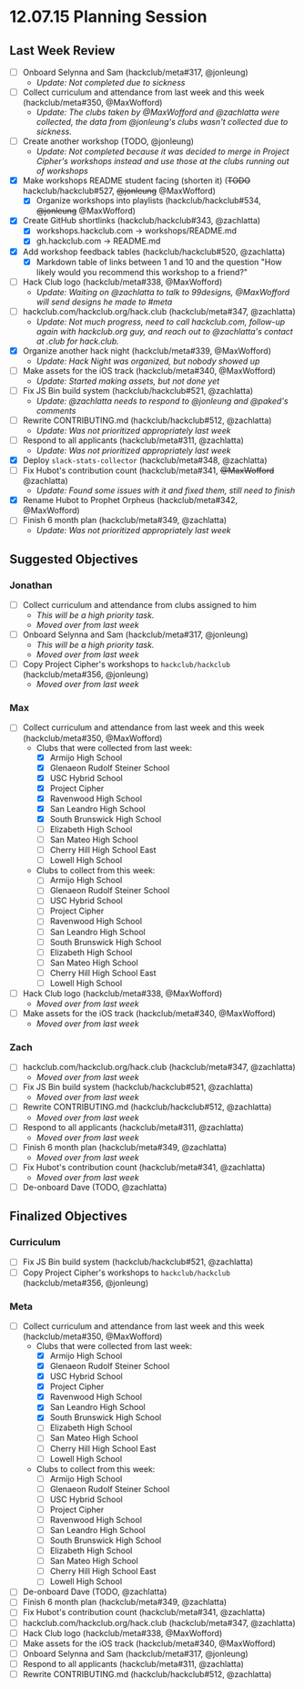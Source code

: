 # 12.07.15 Planning Session

## Last Week Review

- [ ] Onboard Selynna and Sam (hackclub/meta#317, @jonleung)
  - _Update: Not completed due to sickness_
- [ ] Collect curriculum and attendance from last week and this week
  (hackclub/meta#350, @MaxWofford)
  - _Update: The clubs taken by @MaxWofford and @zachlatta were collected, the
    data from @jonleung's clubs wasn't collected due to sickness._
- [ ] Create another workshop (TODO, @jonleung)
  - _Update: Not completed because it was decided to merge in Project Cipher's
    workshops instead and use those at the clubs running out of workshops_
- [x] Make workshops README student facing (shorten it) (~~TODO~~
  hackclub/hackclub#527, ~~@jonleung~~ @MaxWofford)
  - [x] Organize workshops into playlists (hackclub/hackclub#534, ~~@jonleung~~
    @MaxWofford)
- [x] Create GitHub shortlinks (hackclub/hackclub#343, @zachlatta)
  - [x] workshops.hackclub.com -> workshops/README.md
  - [x] gh.hackclub.com -> README.md
- [x] Add workshop feedback tables (hackclub/hackclub#520, @zachlatta)
  - [x] Markdown table of links between 1 and 10 and the question "How likely
    would you recommend this workshop to a friend?"
- [ ] Hack Club logo (hackclub/meta#338, @MaxWofford)
  - _Update: Waiting on @zachlatta to talk to 99designs, @MaxWofford will send
    designs he made to #meta_
- [ ] hackclub.com/hackclub.org/hack.club (hackclub/meta#347, @zachlatta)
  - _Update: Not much progress, need to call hackclub.com, follow-up again with
    hackclub.org guy, and reach out to @zachlatta's contact at .club for
    hack.club._
- [x] Organize another hack night (hackclub/meta#339, @MaxWofford)
  - _Update: Hack Night was organized, but nobody showed up_
- [ ] Make assets for the iOS track (hackclub/meta#340, @MaxWofford)
  - _Update: Started making assets, but not done yet_
- [ ] Fix JS Bin build system (hackclub/hackclub#521, @zachlatta)
  - _Update: @zachlatta needs to respond to @jonleung and @paked's comments_
- [ ] Rewrite CONTRIBUTING.md (hackclub/hackclub#512, @zachlatta)
  - _Update: Was not prioritized appropriately last week_
- [ ] Respond to all applicants (hackclub/meta#311, @zachlatta)
  - _Update: Was not prioritized appropriately last week_
- [x] Deploy `slack-stats-collector` (hackclub/meta#348, @zachlatta)
- [ ] Fix Hubot's contribution count (hackclub/meta#341, ~~@MaxWofford~~
  @zachlatta)
  - _Update: Found some issues with it and fixed them, still need to finish_
- [x] Rename Hubot to Prophet Orpheus (hackclub/meta#342, @MaxWofford)
- [ ] Finish 6 month plan (hackclub/meta#349, @zachlatta)
  - _Update: Was not prioritized appropriately last week_

## Suggested Objectives

### Jonathan

- [ ] Collect curriculum and attendance from clubs assigned to him
  - _This will be a high priority task._
  - _Moved over from last week_
- [ ] Onboard Selynna and Sam (hackclub/meta#317, @jonleung)
  - _This will be a high priority task._
  - _Moved over from last week_
- [ ] Copy Project Cipher's workshops to `hackclub/hackclub` (hackclub/meta#356,
  @jonleung)
  - _Moved over from last week_

### Max

- [ ] Collect curriculum and attendance from last week and this week
  (hackclub/meta#350, @MaxWofford)
  - Clubs that were collected from last week:
    - [x] Armijo High School
    - [x] Glenaeon Rudolf Steiner School
    - [x] USC Hybrid School
    - [x] Project Cipher
    - [x] Ravenwood High School
    - [x] San Leandro High School
    - [x] South Brunswick High School
    - [ ] Elizabeth High School
    - [ ] San Mateo High School
    - [ ] Cherry Hill High School East
    - [ ] Lowell High School
  - Clubs to collect from this week:
    - [ ] Armijo High School
    - [ ] Glenaeon Rudolf Steiner School
    - [ ] USC Hybrid School
    - [ ] Project Cipher
    - [ ] Ravenwood High School
    - [ ] San Leandro High School
    - [ ] South Brunswick High School
    - [ ] Elizabeth High School
    - [ ] San Mateo High School
    - [ ] Cherry Hill High School East
    - [ ] Lowell High School
- [ ] Hack Club logo (hackclub/meta#338, @MaxWofford)
  - _Moved over from last week_
- [ ] Make assets for the iOS track (hackclub/meta#340, @MaxWofford)
  - _Moved over from last week_

### Zach

- [ ] hackclub.com/hackclub.org/hack.club (hackclub/meta#347, @zachlatta)
  - _Moved over from last week_
- [ ] Fix JS Bin build system (hackclub/hackclub#521, @zachlatta)
  - _Moved over from last week_
- [ ] Rewrite CONTRIBUTING.md (hackclub/hackclub#512, @zachlatta)
  - _Moved over from last week_
- [ ] Respond to all applicants (hackclub/meta#311, @zachlatta)
  - _Moved over from last week_
- [ ] Finish 6 month plan (hackclub/meta#349, @zachlatta)
  - _Moved over from last week_
- [ ] Fix Hubot's contribution count (hackclub/meta#341, @zachlatta)
  - _Moved over from last week_
- [ ] De-onboard Dave (TODO, @zachlatta)

## Finalized Objectives

### Curriculum

- [ ] Fix JS Bin build system (hackclub/hackclub#521, @zachlatta)
- [ ] Copy Project Cipher's workshops to `hackclub/hackclub` (hackclub/meta#356,
  @jonleung)

### Meta

- [ ] Collect curriculum and attendance from last week and this week
  (hackclub/meta#350, @MaxWofford)
  - Clubs that were collected from last week:
    - [x] Armijo High School
    - [x] Glenaeon Rudolf Steiner School
    - [x] USC Hybrid School
    - [x] Project Cipher
    - [x] Ravenwood High School
    - [x] San Leandro High School
    - [x] South Brunswick High School
    - [ ] Elizabeth High School
    - [ ] San Mateo High School
    - [ ] Cherry Hill High School East
    - [ ] Lowell High School
  - Clubs to collect from this week:
    - [ ] Armijo High School
    - [ ] Glenaeon Rudolf Steiner School
    - [ ] USC Hybrid School
    - [ ] Project Cipher
    - [ ] Ravenwood High School
    - [ ] San Leandro High School
    - [ ] South Brunswick High School
    - [ ] Elizabeth High School
    - [ ] San Mateo High School
    - [ ] Cherry Hill High School East
    - [ ] Lowell High School
- [ ] De-onboard Dave (TODO, @zachlatta)
- [ ] Finish 6 month plan (hackclub/meta#349, @zachlatta)
- [ ] Fix Hubot's contribution count (hackclub/meta#341, @zachlatta)
- [ ] hackclub.com/hackclub.org/hack.club (hackclub/meta#347, @zachlatta)
- [ ] Hack Club logo (hackclub/meta#338, @MaxWofford)
- [ ] Make assets for the iOS track (hackclub/meta#340, @MaxWofford)
- [ ] Onboard Selynna and Sam (hackclub/meta#317, @jonleung)
- [ ] Respond to all applicants (hackclub/meta#311, @zachlatta)
- [ ] Rewrite CONTRIBUTING.md (hackclub/hackclub#512, @zachlatta)
